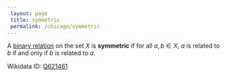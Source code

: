 ```yaml
---
 layout: page
 title: symmetric
 permalink: /chicago/symmetric
---
```

A [binary relation](https://mathgloss.github.io/MathGloss/binary_relation) on the set $X$ is **symmetric** if for all $a,b \in X$, $a$ is related to $b$ if and only if $b$ is related to $a$.

Wikidata ID: [Q621461](https://www.wikidata.org/wiki/Q621461)